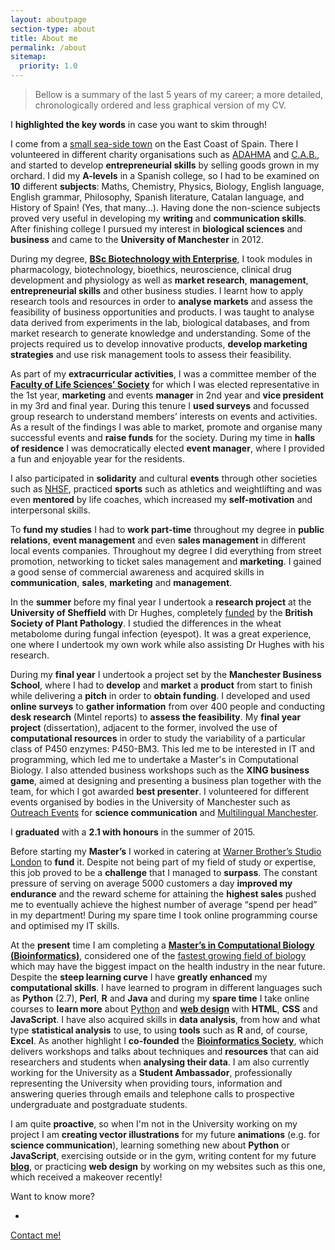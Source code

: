 ```yaml
---
layout: aboutpage
section-type: about
title: About me
permalink: /about
sitemap:
  priority: 1.0
---
```


> Bellow is a summary of the last 5 years of my career; a more detailed, chronologically ordered and less graphical version of my CV.

I **highlighted the key words** in case you want to skim through!

<i class="fa fa-globe fa-lg"></i>
	
I come from a [small sea-side town](https://en.wikipedia.org/wiki/Denia) on the East Coast of Spain. There I volunteered in different charity organisations such as [ADAHMA](https://www.facebook.com/ADAHMAtdah) and [C.A.B.](http://www.condenadosalbordillo.org/), and started to develop **entrepreneurial skills** by selling goods grown in my orchard. I did my **A-levels** in a Spanish college, so I had to be examined on **10** different **subjects**: Maths, Chemistry, Physics, Biology, English language, English grammar, Philosophy, Spanish literature, Catalan language, and History of Spain! (Yes, that many...). Having done the non-science subjects proved very useful in developing my **writing** and **communication skills**. After finishing college I pursued my interest in **biological sciences** and **business** and came to the **University of Manchester** in 2012.

<i class="fa fa-institution fa-lg"></i>

During my degree, **[BSc Biotechnology with Enterprise](http://www.ls.manchester.ac.uk/undergraduate/courses/biotechnology/)**, I took modules in pharmacology, biotechnology, bioethics, neuroscience, clinical drug development and physiology as well as **market research**, **management**, **entrepreneurial skills** and other business studies. I learnt how to apply research tools and resources in order to **analyse markets** and assess the feasibility of business opportunities and products. I was taught to analyse data derived from experiments in the lab, biological databases, and from market research to generate knowledge and understanding. Some of the projects required us to develop innovative products, **develop marketing strategies** and use risk management tools to assess their feasibility. 

As part of my **extracurricular activities**, I was a committee member of the **[Faculty of Life Sciences’ Society](http://manchesterstudentsunion.com/groups/faculty-of-life-sciences-society-folss)** for which I was elected representative in the 1st year, **marketing** and events **manager** in 2nd year and **vice president** in my 3rd and final year. During this tenure I **used surveys** and focussed group research to understand members’ interests on events and activities. As a result of the findings I was able to market, promote and organise many successful events and **raise funds** for the society. During my time in **halls of residence** I was democratically elected **event manager**, where I provided a fun and enjoyable year for the residents.

I also participated in **solidarity** and cultural **events** through other societies such as [NHSF](http://manchester.nhsf.org.uk/), practiced **sports** such as athletics and weightlifting and was even **mentored** by life coaches, which increased my **self-motivation** and interpersonal skills. 

<i class="fa fa-money fa-lg"></i>

To **fund my studies** I had to **work part-time** throughout my degree in **public relations**, **event management** and even **sales management** in different local events companies. Throughout my degree I did everything from street promotion, networking to ticket sales management and **marketing**. I gained a good sense of commercial awareness and acquired skills in **communication**, **sales**, **marketing** and **management**.

<i class="fa fa-leaf fa-lg"></i>

In the **summer** before my final year I undertook a **research project** at the **University of Sheffield** with Dr Hughes, completely [funded](http://www.bspp.org.uk/funds/vacation.php) by the **British Society of Plant Pathology**. I studied the differences in the wheat metabolome during fungal infection (eyespot). It was a great experience, one where I undertook my own work while also assisting Dr Hughes with his research.

<i class="fa fa-graduation-cap fa-lg"></i>

During my **final year** I undertook a project set by the **Manchester Business School**, where I had to **develop** and **market** a **product** from start to finish while delivering a **pitch** in order to **obtain funding**. I developed and used **online surveys** to **gather information** from over 400 people and conducting **desk research** (Mintel reports) to **assess the feasibility**. My **final year project** (dissertation), adjacent to the former, involved the use of **computational resources** in order to study the variability of a particular class of P450 enzymes: P450-BM3. This led me to be interested in IT and programming, which led me to undertake a Master's in Computational Biology. I also attended business workshops such as the **XING business game**, aimed at designing and presenting a business plan together with the team, for which I got awarded **best presenter**. I volunteered for different events organised by bodies in the University of Manchester such as [Outreach Events](http://www.engagement.manchester.ac.uk/resources/links/) for **science communication** and [Multilingual Manchester](http://mlm.humanities.manchester.ac.uk/). 

I **graduated** with a **2.1 with honours** in the summer of 2015.

<i class="fa fa-money fa-lg"></i>

Before starting my **Master’s** I worked in catering at [Warner Brother’s Studio London](https://www.wbstudiotour.co.uk/) to **fund** it. Despite not being part of my field of study or expertise, this job proved to be a **challenge** that I managed to **surpass**. The constant pressure of serving on average 5000 customers a day **improved my endurance** and the reward scheme for attaining the **highest sales** pushed me to eventually achieve the highest number of average “spend per head” in my department! During my spare time I took online programming course and optimised my IT skills.

<i class="fa fa-laptop fa-lg"></i>

At the **present** time I am completing a **[Master’s in Computational Biology (Bioinformatics)](http://www.manchester.ac.uk/study/masters/courses/list/08854/bioinformatics-and-systems-biology-msc/)**, considered one of the [fastest growing field of biology](http://bib.oxfordjournals.org/content/8/2/69.full) which may have the biggest impact on the health industry in the near future. Despite the **steep learning curve** I have **greatly enhanced** my **computational skills**. I have learned to program in different languages such as **Python** (2.7), **Perl**, **R** and **Java** and during my **spare time** I take online courses to **learn more** about [Python](https://www.udemy.com/the-ultimate-python-programming-course/) and **[web design](https://www.udemy.com/complete-web-developer-course/)** with **HTML**, **CSS** and **JavaScript**. I have also acquired skills in **data analysis**, from how and what type **statistical analysis** to use, to using **tools** such as **R** and, of course, **Excel**. As another highlight I **co-founded** the **[Bioinformatics Society](http://uombio.info/)**, which delivers workshops and talks about techniques and **resources** that can aid researchers and students when **analysing their data**. I am also currently working for the University as a **Student Ambassador**, professionally representing the University when providing tours, information and answering queries through emails and telephone calls to prospective undergraduate and postgraduate students.

<i class="fa fa-sun-o fa-lg"></i>

I am quite **proactive**, so when I'm not in the University working on my project I am **creating vector illustrations** for my future **animations** (e.g. for **science communication**), learning something new about **Python** or **JavaScript**, exercising outside or in the gym, writing content for my future **[blog](http://www.pettiblog.com)**, or practicing **web design** by working on my websites such as this one, which received a makeover recently!

Want to know more?
<ul class="list-inline big-button"><li><a href="{{site.url}}#contact" target="_blank"><i class="fa fa-send fa-fw"></i></a></li></ul>
<a href="{{site.url}}#contact">Contact me!</a>

